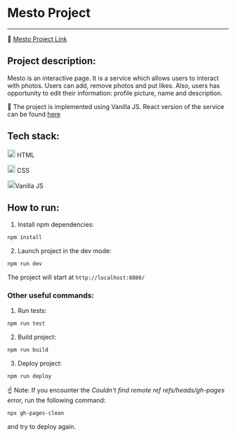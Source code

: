 # Mesto Project
_______
:rocket: [Mesto Project Link](https://tatianaryzhova.github.io/mesto/)

## Project description:

Mesto is an interactive page.
It is a service which allows users to interact with photos. Users can add, remove photos and put likes.
Also, users has opportunity to edit their information: profile picture, name and description.

:link: The project is implemented using Vanilla JS. React version of the service can be found [here](https://github.com/TatianaRyzhova/react-mesto-auth)

## Tech stack:

<code><img src="https://user-images.githubusercontent.com/56598375/123514858-3d309f80-d695-11eb-97b4-6a7a1ad2a920.png" alt="html-5" width="18px" height="18px"></code> HTML

<code><img src="https://user-images.githubusercontent.com/56598375/123514865-428dea00-d695-11eb-9808-a5bcd93bbfb5.png" alt="html-5" width="18px" height="18px"></code> CSS

<code><img src="https://user-images.githubusercontent.com/56598375/123516727-d794e100-d69d-11eb-9c06-fc90be91e717.png" alt="html-5" width="18px" height="18px"></code>Vanilla JS

## How to run:

1. Install npm dependencies:

```sh
npm install
```

2. Launch project in the dev mode:

```sh
npm run dev
```

The project will start at `http://localhost:8080/`

### Other useful commands:

1. Run tests:

```sh
npm run test
```

2. Build project:

```sh
npm run build
```

3. Deploy project:

```sh
npm run deploy
```

:point_up: Note: If you encounter the _Couldn't find remote ref refs/heads/gh-pages_ error, run the following command:

```sh
npx gh-pages-clean
```
and try to deploy again.
